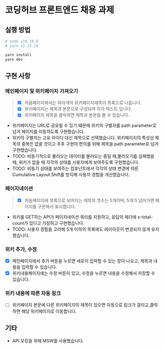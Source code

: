 # 코딩허브 프론트엔드 채용 과제

## 실행 방법

```bash
# node v18.18.0
# yarn v1.22.18

yarn install
yarn dev
```

## 구현 사항

### 메인페이지 및 위키페이지 가져오기

> - [x] 처음페이지에서는 여러개의 위키페이지제목이 목록으로 나옵니다.
> - [x] 위키페이지는 제목과 본문으로 구성되며 각각 텍스트 입니다.
> - [x] 위키페이지 제목을 클릭하면 제목과 본문을 볼 수 있습니다.

- 위키페이지는 URL로 공유될 수 있기 떄문에 위키의 구별자를 path parameter로 넘겨 페이지를 이동하도록 구현했습니다.
- 위키의 구별자는 고유 아이디 대신 제목으로 선택했습니다. 위키페이지의 특성상 제목의 중복은 없을 것이고 추후 구현의 편의를 위해 제목을 path parameter로 넘겨 구현했습니다.
- TODO: 비동기적으로 불러오는 데이터를 불러오는 중일 때,불러오기를 실패했을 때, 위키가 없을 때 각각의 상태를 사용자에게 보여주도록 구현했습니다.
- TODO: 비동기 상태를 보여주는 컴포넌트에서 각각의 상태 변경에 따른 Cumulative Layout Shift를 방지해 사용자 경험을 개선했습니다.

### 페이지네이션

> - [x] 처음페이지에 목록으로 보여지는 제목의 갯수는 5개이며, 5개가 넘어가면 페이지를 구분해서 표시합니다.

- 위키를 GET하는 API가 페이지네이션 쿼리를 지원하고, 응답의 헤더에 x-total-count가 있다고 가정하고 구현했습니다.
- TODO: 사용자 경험을 고려해 5개 이하의 목록에도 레이아웃이 변경되지 않게 유지했습니다.

### 위키 추가, 수정

- [x] 메인페이지에서 추가 버튼을 누르면 새로이 입력할 수 있는 창이 나오고, 제목과 내용을 입력할 수 있습니다.
- [x] 위키내용페이지에는 수정 버튼이 있고, 수정을 누르면 내용을 수정해서 저장할 수 있습니다.

### 위키 내용에 따른 자동 링크

- [ ] 위키페이지 본문에 다른 위키페이지의 제목이 있으면 자동으로 링크가 걸리고,클릭하면 해당 위키페이지로 이동합니다.

## 기타

- API 모킹을 위해 MSW를 사용했습니다.

